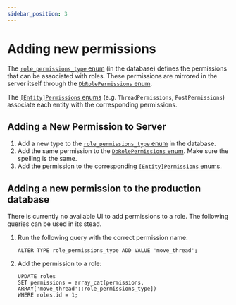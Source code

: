 ```yaml
---
sidebar_position: 3
---
```


# Adding new permissions

The [`role_permissions_type` enum](https://github.com/essential-randomness/bobaserver/blob/main/db/init/020_roles_and_permissions.sql#L7) (in the database) defines the permissions that can be associated with roles. These permissions are mirrored in the server itself through the [`DbRolePermissions` enum](https://github.com/essential-randomness/bobaserver/blob/main/types/permissions.ts#L9).

The [`[Entity]Permissions` enums](https://github.com/essential-randomness/bobaserver/blob/main/types/permissions.ts#L28) (e.g. `ThreadPermissions`, `PostPermissions`) associate each entity with the corresponding permissions.

## Adding a New Permission to Server

1. Add a new type to the [`role_permissions_type` enum](https://github.com/essential-randomness/bobaserver/blob/main/db/init/020_roles_and_permissions.sql#L7) in the database.
2. Add the same permission to the [`DbRolePermissions` enum](https://github.com/essential-randomness/bobaserver/blob/main/types/permissions.ts#L9). Make sure the spelling is the same.
3. Add the permission to the corresponding [`[Entity]Permissions` enums](https://github.com/essential-randomness/bobaserver/blob/main/types/permissions.ts#L28).

## Adding a new permission to the production database

There is currently no available UI to add permissions to a role. The following queries can be used in its stead.

1. Run the following query with the correct permission name:
   ```
   ALTER TYPE role_permissions_type ADD VALUE 'move_thread';
   ```
2. Add the permission to a role:
   ```
   UPDATE roles
   SET permissions = array_cat(permissions, ARRAY['move_thread'::role_permissions_type])
   WHERE roles.id = 1;
   ```
